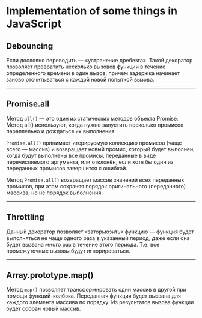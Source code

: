 # Implementation of some things in JavaScript

## Debouncing

Если дословно переводить — «устранение дребезга». Такой декоратор позволяет превратить несколько вызовов функции в течение определенного времени в один вызов, причем задержка начинает заново отсчитываться с каждой новой попыткой вызова.

---

## Promise.all

Метод `all()` — это один из статических методов объекта Promise. Метод all() используют, когда нужно запустить несколько промисов параллельно и дождаться их выполнения.

`Promise.all()` принимает итерируемую коллекцию промисов (чаще всего — массив) и возвращает новый промис, который будет выполнен, когда будут выполнены все промисы, переданные в виде перечисляемого аргумента, или отклонён, если хотя бы один из переданных промисов завершится с ошибкой.

Метод `Promise.all()` возвращает массив значений всех переданных промисов, при этом сохраняя порядок оригинального (переданного) массива, но не порядок выполнения.

---

## Throttling

Данный декоратор позволяет «затормозить» функцию — функция будет выполняться не чаще одного раза в указанный период, даже если она будет вызвана много раз в течение этого периода. Т.е. все промежуточные вызовы будут игнорироваться.

---

## Array.prototype.map()

Метод `map()` позволяет трансформировать один массив в другой при помощи функций-колбэка. Переданная функция будет вызвана для каждого элемента массива по порядку. Из результатов вызова функции будет собран новый массив.
